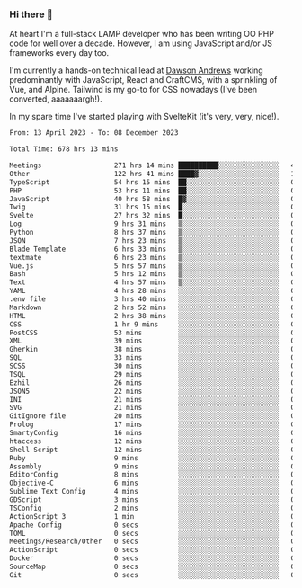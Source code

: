 ### Hi there 👋

<!--
**JamesNock/JamesNock** is a ✨ _special_ ✨ repository because its `README.md` (this file) appears on your GitHub profile.

Here are some ideas to get you started:

- 🔭 I’m currently working on ...
- 🌱 I’m currently learning ...
- 👯 I’m looking to collaborate on ...
- 🤔 I’m looking for help with ...
- 💬 Ask me about ...
- 📫 How to reach me: ...
- 😄 Pronouns: ...
- ⚡ Fun fact: ...
-->
At heart I'm a full-stack LAMP developer who has been writing OO PHP code for well over a decade. However, I am using JavaScript and/or JS frameworks every day too.

I'm currently a hands-on technical lead at [Dawson Andrews](https://www.dawsonandrews.com/) working predominantly with JavaScript, React and CraftCMS, with a sprinkling of Vue, and Alpine. Tailwind is my go-to for CSS nowadays (I've been converted, aaaaaaargh!).

In my spare time I've started playing with SvelteKit (it's very, very, nice!).

<!--START_SECTION:waka-->

```txt
From: 13 April 2023 - To: 08 December 2023

Total Time: 678 hrs 13 mins

Meetings                  271 hrs 14 mins ██████████░░░░░░░░░░░░░░░   40.01 %
Other                     122 hrs 41 mins ████▓░░░░░░░░░░░░░░░░░░░░   18.10 %
TypeScript                54 hrs 15 mins  ██░░░░░░░░░░░░░░░░░░░░░░░   08.00 %
PHP                       53 hrs 11 mins  ██░░░░░░░░░░░░░░░░░░░░░░░   07.84 %
JavaScript                40 hrs 58 mins  █▓░░░░░░░░░░░░░░░░░░░░░░░   06.04 %
Twig                      31 hrs 15 mins  █░░░░░░░░░░░░░░░░░░░░░░░░   04.61 %
Svelte                    27 hrs 32 mins  █░░░░░░░░░░░░░░░░░░░░░░░░   04.06 %
Log                       9 hrs 31 mins   ▒░░░░░░░░░░░░░░░░░░░░░░░░   01.41 %
Python                    8 hrs 37 mins   ▒░░░░░░░░░░░░░░░░░░░░░░░░   01.27 %
JSON                      7 hrs 23 mins   ▒░░░░░░░░░░░░░░░░░░░░░░░░   01.09 %
Blade Template            6 hrs 33 mins   ▒░░░░░░░░░░░░░░░░░░░░░░░░   00.97 %
textmate                  6 hrs 23 mins   ▒░░░░░░░░░░░░░░░░░░░░░░░░   00.94 %
Vue.js                    5 hrs 57 mins   ▒░░░░░░░░░░░░░░░░░░░░░░░░   00.88 %
Bash                      5 hrs 12 mins   ▒░░░░░░░░░░░░░░░░░░░░░░░░   00.77 %
Text                      4 hrs 57 mins   ▒░░░░░░░░░░░░░░░░░░░░░░░░   00.73 %
YAML                      4 hrs 28 mins   ░░░░░░░░░░░░░░░░░░░░░░░░░   00.66 %
.env file                 3 hrs 40 mins   ░░░░░░░░░░░░░░░░░░░░░░░░░   00.54 %
Markdown                  2 hrs 52 mins   ░░░░░░░░░░░░░░░░░░░░░░░░░   00.42 %
HTML                      2 hrs 38 mins   ░░░░░░░░░░░░░░░░░░░░░░░░░   00.39 %
CSS                       1 hr 9 mins     ░░░░░░░░░░░░░░░░░░░░░░░░░   00.17 %
PostCSS                   53 mins         ░░░░░░░░░░░░░░░░░░░░░░░░░   00.13 %
XML                       39 mins         ░░░░░░░░░░░░░░░░░░░░░░░░░   00.10 %
Gherkin                   38 mins         ░░░░░░░░░░░░░░░░░░░░░░░░░   00.09 %
SQL                       33 mins         ░░░░░░░░░░░░░░░░░░░░░░░░░   00.08 %
SCSS                      30 mins         ░░░░░░░░░░░░░░░░░░░░░░░░░   00.07 %
TSQL                      29 mins         ░░░░░░░░░░░░░░░░░░░░░░░░░   00.07 %
Ezhil                     26 mins         ░░░░░░░░░░░░░░░░░░░░░░░░░   00.07 %
JSON5                     22 mins         ░░░░░░░░░░░░░░░░░░░░░░░░░   00.05 %
INI                       21 mins         ░░░░░░░░░░░░░░░░░░░░░░░░░   00.05 %
SVG                       21 mins         ░░░░░░░░░░░░░░░░░░░░░░░░░   00.05 %
GitIgnore file            20 mins         ░░░░░░░░░░░░░░░░░░░░░░░░░   00.05 %
Prolog                    17 mins         ░░░░░░░░░░░░░░░░░░░░░░░░░   00.04 %
SmartyConfig              16 mins         ░░░░░░░░░░░░░░░░░░░░░░░░░   00.04 %
htaccess                  12 mins         ░░░░░░░░░░░░░░░░░░░░░░░░░   00.03 %
Shell Script              12 mins         ░░░░░░░░░░░░░░░░░░░░░░░░░   00.03 %
Ruby                      9 mins          ░░░░░░░░░░░░░░░░░░░░░░░░░   00.02 %
Assembly                  9 mins          ░░░░░░░░░░░░░░░░░░░░░░░░░   00.02 %
EditorConfig              8 mins          ░░░░░░░░░░░░░░░░░░░░░░░░░   00.02 %
Objective-C               6 mins          ░░░░░░░░░░░░░░░░░░░░░░░░░   00.02 %
Sublime Text Config       4 mins          ░░░░░░░░░░░░░░░░░░░░░░░░░   00.01 %
GDScript                  3 mins          ░░░░░░░░░░░░░░░░░░░░░░░░░   00.01 %
TSConfig                  2 mins          ░░░░░░░░░░░░░░░░░░░░░░░░░   00.01 %
ActionScript 3            1 min           ░░░░░░░░░░░░░░░░░░░░░░░░░   00.00 %
Apache Config             0 secs          ░░░░░░░░░░░░░░░░░░░░░░░░░   00.00 %
TOML                      0 secs          ░░░░░░░░░░░░░░░░░░░░░░░░░   00.00 %
Meetings/Research/Other   0 secs          ░░░░░░░░░░░░░░░░░░░░░░░░░   00.00 %
ActionScript              0 secs          ░░░░░░░░░░░░░░░░░░░░░░░░░   00.00 %
Docker                    0 secs          ░░░░░░░░░░░░░░░░░░░░░░░░░   00.00 %
SourceMap                 0 secs          ░░░░░░░░░░░░░░░░░░░░░░░░░   00.00 %
Git                       0 secs          ░░░░░░░░░░░░░░░░░░░░░░░░░   00.00 %
```

<!--END_SECTION:waka-->
